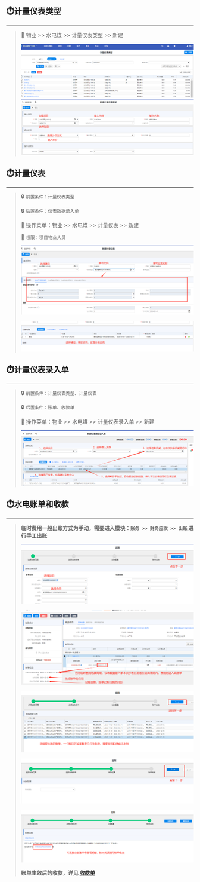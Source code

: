 ## ⏱️计量仪表类型

___

> 📝 物业 >> 水电煤 >> 计量仪表类型 >> 新建
> 
> ![img_14.png](img_14.png)
> ![img_15.png](img_15.png)
> 

## ⏱️计量仪表

___
> 
> 🔒 `前置条件：计量仪表类型` 
> 
> 🔒 `后置条件：仪表数据录入单`
> 
> 📝 操作菜单：物业 >> 水电煤 >> 计量仪表 >> 新建
> 
> 🔑 `权限：项目物业人员`
> 
> ![img_16.png](img_16.png)
> 
> ![img_17.png](img_17.png)
> 
> 
## ⏱️计量仪表录入单

___

> 🔒 `前置条件：计量仪表类型、计量仪表` 
>  
> 🔒 `后置条件：账单、收款单` 
> 
> 📝 操作菜单：物业 >> 水电煤 >> 计量仪表录入单 >> 新建
> 
> ![img_18.png](img_18.png)
> 

## ⏱️水电账单和收款

___
> **临时费用一般出账方式为手动，需要进入模块：`账务 >> 财务应收 >> 出账` 进行手工出账**
> 
> ![img_20.png](img_20.png)
> 
> ![img_19.png](img_19.png)
> 
> ![img_21.png](img_21.png)
> 
> ![img_22.png](img_22.png)
> 
> ![img_23.png](img_23.png)
> 
> **账单生效后的收款，详见 [收款单](http://localhost:3000/#/accounts?id=%f0%9f%8f%b7%ef%b8%8f-%e6%94%b6%e6%ac%be)**